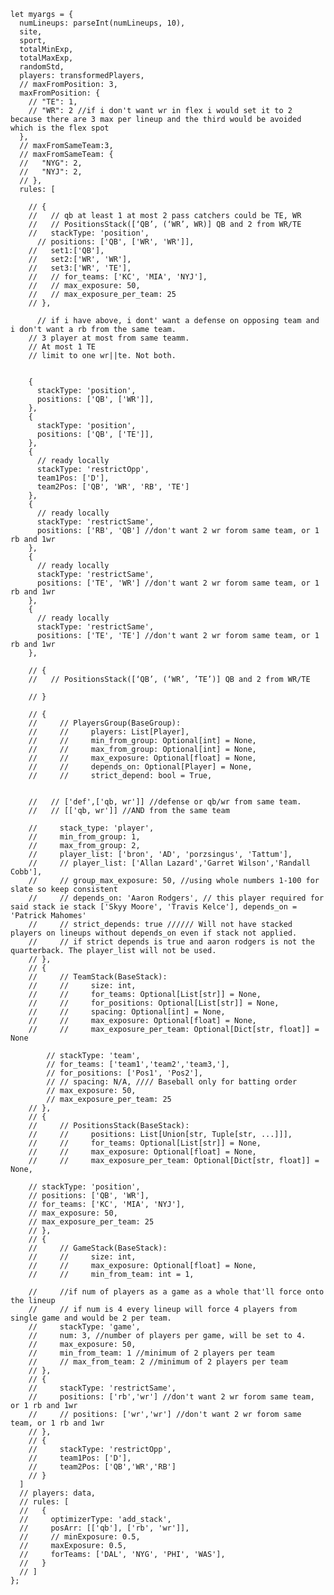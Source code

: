 
    let myargs = {
      numLineups: parseInt(numLineups, 10),
      site,
      sport,
      totalMinExp,
      totalMaxExp,
      randomStd,
      players: transformedPlayers,
      // maxFromPosition: 3,
      maxFromPosition: {
        // "TE": 1, 
        // "WR": 2 //if i don't want wr in flex i would set it to 2 because there are 3 max per lineup and the third would be avoided which is the flex spot
      },
      // maxFromSameTeam:3,
      // maxFromSameTeam: {
      //   "NYG": 2,
      //   "NYJ": 2,
      // },
      rules: [
      
        // {
        //   // qb at least 1 at most 2 pass catchers could be TE, WR
        //   // PositionsStack([‘QB’, (‘WR’, WR)] QB and 2 from WR/TE
        //   stackType: 'position',
          // positions: ['QB', ['WR', 'WR']],
        //   set1:['QB'],
        //   set2:['WR', 'WR'],
        //   set3:['WR', 'TE'],
        //   // for_teams: ['KC', 'MIA', 'NYJ'],
        //   // max_exposure: 50,
        //   // max_exposure_per_team: 25
        // },

          // if i have above, i dont' want a defense on opposing team and i don't want a rb from the same team. 
        // 3 player at most from same teamm. 
        // At most 1 TE
        // limit to one wr||te. Not both. 

        
        {
          stackType: 'position',
          positions: ['QB', ['WR']],
        },
        {
          stackType: 'position',
          positions: ['QB', ['TE']],
        },
        {
          // ready locally 
          stackType: 'restrictOpp',
          team1Pos: ['D'],
          team2Pos: ['QB', 'WR', 'RB', 'TE']
        },
        {
          // ready locally 
          stackType: 'restrictSame',
          positions: ['RB', 'QB'] //don't want 2 wr forom same team, or 1 rb and 1wr 
        },
        {
          // ready locally 
          stackType: 'restrictSame',
          positions: ['TE', 'WR'] //don't want 2 wr forom same team, or 1 rb and 1wr 
        },
        {
          // ready locally 
          stackType: 'restrictSame',
          positions: ['TE', 'TE'] //don't want 2 wr forom same team, or 1 rb and 1wr 
        },
        
        // {
        //   // PositionsStack([‘QB’, (‘WR’, ’TE’)] QB and 2 from WR/TE

        // }

        // {
        //     // PlayersGroup(BaseGroup):
        //     //     players: List[Player],
        //     //     min_from_group: Optional[int] = None,
        //     //     max_from_group: Optional[int] = None,
        //     //     max_exposure: Optional[float] = None,
        //     //     depends_on: Optional[Player] = None,
        //     //     strict_depend: bool = True,


        //   // ['def',['qb, wr']] //defense or qb/wr from same team. 
        //   // [['qb, wr']] //AND from the same team 

        //     stack_type: 'player',
        //     min_from_group: 1,
        //     max_from_group: 2,
        //     player_list: ['bron', 'AD', 'porzsingus', 'Tattum'],
        //     // player_list: ['Allan Lazard','Garret Wilson','Randall Cobb'],
        //     // group_max_exposure: 50, //using whole numbers 1-100 for slate so keep consistent
        //     // depends_on: 'Aaron Rodgers', // this player required for said stack ie stack ['Skyy Moore', 'Travis Kelce'], depends_on = 'Patrick Mahomes'
        //     // strict_depends: true ////// Will not have stacked players on lineups without depends_on even if stack not applied.
        //     // if strict depends is true and aaron rodgers is not the quarterback. The player_list will not be used. 
        // },
        // {
        //     // TeamStack(BaseStack):
        //     //     size: int,
        //     //     for_teams: Optional[List[str]] = None,
        //     //     for_positions: Optional[List[str]] = None,
        //     //     spacing: Optional[int] = None,
        //     //     max_exposure: Optional[float] = None,
        //     //     max_exposure_per_team: Optional[Dict[str, float]] = None

            // stackType: 'team',
            // for_teams: ['team1','team2','team3,'],
            // for_positions: ['Pos1', 'Pos2'],
            // // spacing: N/A, //// Baseball only for batting order
            // max_exposure: 50,
            // max_exposure_per_team: 25
        // },
        // {
        //     // PositionsStack(BaseStack):
        //     //     positions: List[Union[str, Tuple[str, ...]]],
        //     //     for_teams: Optional[List[str]] = None,
        //     //     max_exposure: Optional[float] = None,
        //     //     max_exposure_per_team: Optional[Dict[str, float]] = None,

        // stackType: 'position',
        // positions: ['QB', 'WR'],
        // for_teams: ['KC', 'MIA', 'NYJ'],
        // max_exposure: 50,
        // max_exposure_per_team: 25
        // },
        // {
        //     // GameStack(BaseStack):
        //     //     size: int,
        //     //     max_exposure: Optional[float] = None,
        //     //     min_from_team: int = 1,

        //     //if num of players as a game as a whole that'll force onto the lineup
        //     // if num is 4 every lineup will force 4 players from single game and would be 2 per team. 
        //     stackType: 'game',
        //     num: 3, //number of players per game, will be set to 4. 
        //     max_exposure: 50, 
        //     min_from_team: 1 //minimum of 2 players per team
        //     // max_from_team: 2 //minimum of 2 players per team
        // },
        // {
        //     stackType: 'restrictSame',
        //     positions: ['rb','wr'] //don't want 2 wr forom same team, or 1 rb and 1wr 
        //     // positions: ['wr','wr'] //don't want 2 wr forom same team, or 1 rb and 1wr 
        // },
        // {
        //     stackType: 'restrictOpp',
        //     team1Pos: ['D'],
        //     team2Pos: ['QB','WR','RB']
        // }
      ]
      // players: data,
      // rules: [
      //   {
      //     optimizerType: 'add_stack',
      //     posArr: [['qb'], ['rb', 'wr']],
      //     // minExposure: 0.5,
      //     maxExposure: 0.5,
      //     forTeams: ['DAL', 'NYG', 'PHI', 'WAS'],
      //   }
      // ]
    };